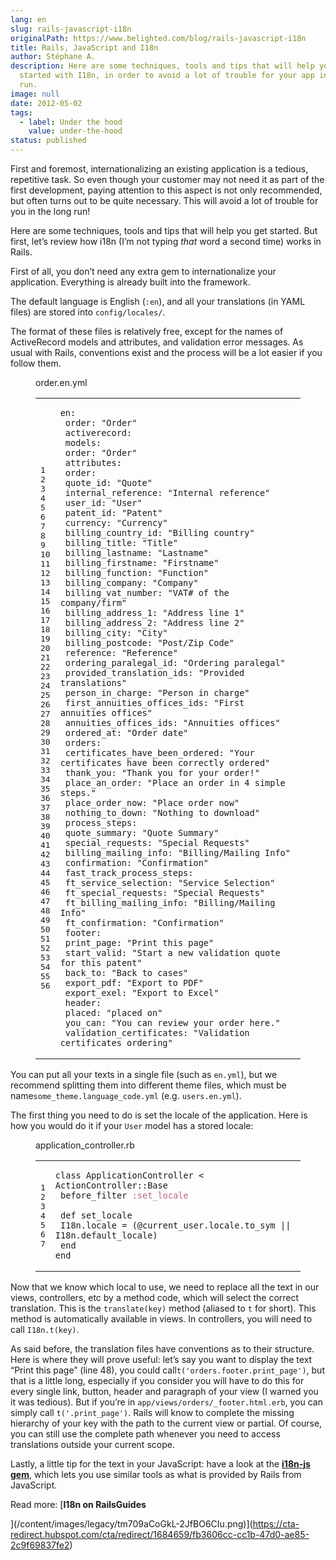 ```yaml
---
lang: en
slug: rails-javascript-i18n
originalPath: https://www.belighted.com/blog/rails-javascript-i18n
title: Rails, JavaScript and I18n
author: Stéphane A.
description: Here are some techniques, tools and tips that will help you get
  started with I18n, in order to avoid a lot of trouble for your app in the long
  run.
image: null
date: 2012-05-02
tags:
  - label: Under the hood
    value: under-the-hood
status: published
---
```

First and foremost, internationalizing an existing application is a tedious, repetitive task. So even though your customer may not need it as part of the first development, paying attention to this aspect is not only recommended, but often turns out to be quite necessary. This will avoid a lot of trouble for you in the long run!

Here are some techniques, tools and tips that will help you get started. But first, let’s review how i18n (I’m not typing _that_ word a second time) works in Rails.

First of all, you don’t need any extra gem to internationalize your application. Everything is already built into the framework.

The default language is English (`:en`), and all your translations (in YAML files) are stored into `config/locales/`.

The format of these files is relatively free, except for the names of ActiveRecord models and attributes, and validation error messages. As usual with Rails, conventions exist and the process will be a lot easier if you follow them.

<figure class="code"><figcaption><span>order.en.yml</span></figcaption><div class="highlight"><table><tbody><tr><td class="gutter"><pre class="line-numbers"><span class="line-number">1</span>
<span class="line-number">2</span>
<span class="line-number">3</span>
<span class="line-number">4</span>
<span class="line-number">5</span>
<span class="line-number">6</span>
<span class="line-number">7</span>
<span class="line-number">8</span>
<span class="line-number">9</span>
<span class="line-number">10</span>
<span class="line-number">11</span>
<span class="line-number">12</span>
<span class="line-number">13</span>
<span class="line-number">14</span>
<span class="line-number">15</span>
<span class="line-number">16</span>
<span class="line-number">17</span>
<span class="line-number">18</span>
<span class="line-number">19</span>
<span class="line-number">20</span>
<span class="line-number">21</span>
<span class="line-number">22</span>
<span class="line-number">23</span>
<span class="line-number">24</span>
<span class="line-number">25</span>
<span class="line-number">26</span>
<span class="line-number">27</span>
<span class="line-number">28</span>
<span class="line-number">29</span>
<span class="line-number">30</span>
<span class="line-number">31</span>
<span class="line-number">32</span>
<span class="line-number">33</span>
<span class="line-number">34</span>
<span class="line-number">35</span>
<span class="line-number">36</span>
<span class="line-number">37</span>
<span class="line-number">38</span>
<span class="line-number">39</span>
<span class="line-number">40</span>
<span class="line-number">41</span>
<span class="line-number">42</span>
<span class="line-number">43</span>
<span class="line-number">44</span>
<span class="line-number">45</span>
<span class="line-number">46</span>
<span class="line-number">47</span>
<span class="line-number">48</span>
<span class="line-number">49</span>
<span class="line-number">50</span>
<span class="line-number">51</span>
<span class="line-number">52</span>
<span class="line-number">53</span>
<span class="line-number">54</span>
<span class="line-number">55</span>
<span class="line-number">56</span>
</pre></td><td class="code"><pre><code class="yaml undefined"><span class="line"><span class="l-Scalar-Plain">en</span><span class="p-Indicator">:</span>
</span><span class="line"> <span class="l-Scalar-Plain">order</span><span class="p-Indicator">:</span> <span class="s">"Order"</span>
</span><span class="line"> <span class="l-Scalar-Plain">activerecord</span><span class="p-Indicator">:</span>
</span><span class="line"> <span class="l-Scalar-Plain">models</span><span class="p-Indicator">:</span>
</span><span class="line"> <span class="l-Scalar-Plain">order</span><span class="p-Indicator">:</span> <span class="s">"Order"</span>
</span><span class="line"> <span class="l-Scalar-Plain">attributes</span><span class="p-Indicator">:</span>
</span><span class="line"> <span class="l-Scalar-Plain">order</span><span class="p-Indicator">:</span>
</span><span class="line"> <span class="l-Scalar-Plain">quote_id</span><span class="p-Indicator">:</span> <span class="s">"Quote"</span>
</span><span class="line"> <span class="l-Scalar-Plain">internal_reference</span><span class="p-Indicator">:</span> <span class="s">"Internal</span><span class="nv"> </span><span class="s">reference"</span>
</span><span class="line"> <span class="l-Scalar-Plain">user_id</span><span class="p-Indicator">:</span> <span class="s">"User"</span>
</span><span class="line"> <span class="l-Scalar-Plain">patent_id</span><span class="p-Indicator">:</span> <span class="s">"Patent"</span>
</span><span class="line"> <span class="l-Scalar-Plain">currency</span><span class="p-Indicator">:</span> <span class="s">"Currency"</span>
</span><span class="line"> <span class="l-Scalar-Plain">billing_country_id</span><span class="p-Indicator">:</span> <span class="s">"Billing</span><span class="nv"> </span><span class="s">country"</span>
</span><span class="line"> <span class="l-Scalar-Plain">billing_title</span><span class="p-Indicator">:</span> <span class="s">"Title"</span>
</span><span class="line"> <span class="l-Scalar-Plain">billing_lastname</span><span class="p-Indicator">:</span> <span class="s">"Lastname"</span>
</span><span class="line"> <span class="l-Scalar-Plain">billing_firstname</span><span class="p-Indicator">:</span> <span class="s">"Firstname"</span>
</span><span class="line"> <span class="l-Scalar-Plain">billing_function</span><span class="p-Indicator">:</span> <span class="s">"Function"</span>
</span><span class="line"> <span class="l-Scalar-Plain">billing_company</span><span class="p-Indicator">:</span> <span class="s">"Company"</span>
</span><span class="line"> <span class="l-Scalar-Plain">billing_vat_number</span><span class="p-Indicator">:</span> <span class="s">"VAT#</span><span class="nv"> </span><span class="s">of</span><span class="nv"> </span><span class="s">the</span><span class="nv"> </span><span class="s">company/firm"</span>
</span><span class="line"> <span class="l-Scalar-Plain">billing_address_1</span><span class="p-Indicator">:</span> <span class="s">"Address</span><span class="nv"> </span><span class="s">line</span><span class="nv"> </span><span class="s">1"</span>
</span><span class="line"> <span class="l-Scalar-Plain">billing_address_2</span><span class="p-Indicator">:</span> <span class="s">"Address</span><span class="nv"> </span><span class="s">line</span><span class="nv"> </span><span class="s">2"</span>
</span><span class="line"> <span class="l-Scalar-Plain">billing_city</span><span class="p-Indicator">:</span> <span class="s">"City"</span>
</span><span class="line"> <span class="l-Scalar-Plain">billing_postcode</span><span class="p-Indicator">:</span> <span class="s">"Post/Zip</span><span class="nv"> </span><span class="s">Code"</span>
</span><span class="line"> <span class="l-Scalar-Plain">reference</span><span class="p-Indicator">:</span> <span class="s">"Reference"</span>
</span><span class="line"> <span class="l-Scalar-Plain">ordering_paralegal_id</span><span class="p-Indicator">:</span> <span class="s">"Ordering</span><span class="nv"> </span><span class="s">paralegal"</span>
</span><span class="line"> <span class="l-Scalar-Plain">provided_translation_ids</span><span class="p-Indicator">:</span> <span class="s">"Provided</span><span class="nv"> </span><span class="s">translations"</span>
</span><span class="line"> <span class="l-Scalar-Plain">person_in_charge</span><span class="p-Indicator">:</span> <span class="s">"Person</span><span class="nv"> </span><span class="s">in</span><span class="nv"> </span><span class="s">charge"</span>
</span><span class="line"> <span class="l-Scalar-Plain">first_annuities_offices_ids</span><span class="p-Indicator">:</span> <span class="s">"First</span><span class="nv"> </span><span class="s">annuities</span><span class="nv"> </span><span class="s">offices"</span>
</span><span class="line"> <span class="l-Scalar-Plain">annuities_offices_ids</span><span class="p-Indicator">:</span> <span class="s">"Annuities</span><span class="nv"> </span><span class="s">offices"</span>
</span><span class="line"> <span class="l-Scalar-Plain">ordered_at</span><span class="p-Indicator">:</span> <span class="s">"Order</span><span class="nv"> </span><span class="s">date"</span>
</span><span class="line"> <span class="l-Scalar-Plain">orders</span><span class="p-Indicator">:</span>
</span><span class="line"> <span class="l-Scalar-Plain">certificates_have_been_ordered</span><span class="p-Indicator">:</span> <span class="s">"Your</span><span class="nv"> </span><span class="s">certificates</span><span class="nv"> </span><span class="s">have</span><span class="nv"> </span><span class="s">been</span><span class="nv"> </span><span class="s">correctly</span><span class="nv"> </span><span class="s">ordered"</span>
</span><span class="line"> <span class="l-Scalar-Plain">thank_you</span><span class="p-Indicator">:</span> <span class="s">"Thank</span><span class="nv"> </span><span class="s">you</span><span class="nv"> </span><span class="s">for</span><span class="nv"> </span><span class="s">your</span><span class="nv"> </span><span class="s">order!"</span>
</span><span class="line"> <span class="l-Scalar-Plain">place_an_order</span><span class="p-Indicator">:</span> <span class="s">"Place</span><span class="nv"> </span><span class="s">an</span><span class="nv"> </span><span class="s">order</span><span class="nv"> </span><span class="s">in</span><span class="nv"> </span><span class="s">4</span><span class="nv"> </span><span class="s">simple</span><span class="nv"> </span><span class="s">steps."</span>
</span><span class="line"> <span class="l-Scalar-Plain">place_order_now</span><span class="p-Indicator">:</span> <span class="s">"Place</span><span class="nv"> </span><span class="s">order</span><span class="nv"> </span><span class="s">now"</span>
</span><span class="line"> <span class="l-Scalar-Plain">nothing_to_down</span><span class="p-Indicator">:</span> <span class="s">"Nothing</span><span class="nv"> </span><span class="s">to</span><span class="nv"> </span><span class="s">download"</span>
</span><span class="line"> <span class="l-Scalar-Plain">process_steps</span><span class="p-Indicator">:</span>
</span><span class="line"> <span class="l-Scalar-Plain">quote_summary</span><span class="p-Indicator">:</span> <span class="s">"Quote</span><span class="nv"> </span><span class="s">Summary"</span>
</span><span class="line"> <span class="l-Scalar-Plain">special_requests</span><span class="p-Indicator">:</span> <span class="s">"Special</span><span class="nv"> </span><span class="s">Requests"</span>
</span><span class="line"> <span class="l-Scalar-Plain">billing_mailing_info</span><span class="p-Indicator">:</span> <span class="s">"Billing/Mailing</span><span class="nv"> </span><span class="s">Info"</span>
</span><span class="line"> <span class="l-Scalar-Plain">confirmation</span><span class="p-Indicator">:</span> <span class="s">"Confirmation"</span>
</span><span class="line"> <span class="l-Scalar-Plain">fast_track_process_steps</span><span class="p-Indicator">:</span>
</span><span class="line"> <span class="l-Scalar-Plain">ft_service_selection</span><span class="p-Indicator">:</span> <span class="s">"Service</span><span class="nv"> </span><span class="s">Selection"</span>
</span><span class="line"> <span class="l-Scalar-Plain">ft_special_requests</span><span class="p-Indicator">:</span> <span class="s">"Special</span><span class="nv"> </span><span class="s">Requests"</span>
</span><span class="line"> <span class="l-Scalar-Plain">ft_billing_mailing_info</span><span class="p-Indicator">:</span> <span class="s">"Billing/Mailing</span><span class="nv"> </span><span class="s">Info"</span>
</span><span class="line"> <span class="l-Scalar-Plain">ft_confirmation</span><span class="p-Indicator">:</span> <span class="s">"Confirmation"</span>
</span><span class="line"> <span class="l-Scalar-Plain">footer</span><span class="p-Indicator">:</span>
</span><span class="line"> <span class="l-Scalar-Plain">print_page</span><span class="p-Indicator">:</span> <span class="s">"Print</span><span class="nv"> </span><span class="s">this</span><span class="nv"> </span><span class="s">page"</span>
</span><span class="line"> <span class="l-Scalar-Plain">start_valid</span><span class="p-Indicator">:</span> <span class="s">"Start</span><span class="nv"> </span><span class="s">a</span><span class="nv"> </span><span class="s">new</span><span class="nv"> </span><span class="s">validation</span><span class="nv"> </span><span class="s">quote</span><span class="nv"> </span><span class="s">for</span><span class="nv"> </span><span class="s">this</span><span class="nv"> </span><span class="s">patent"</span>
</span><span class="line"> <span class="l-Scalar-Plain">back_to</span><span class="p-Indicator">:</span> <span class="s">"Back</span><span class="nv"> </span><span class="s">to</span><span class="nv"> </span><span class="s">cases"</span>
</span><span class="line"> <span class="l-Scalar-Plain">export_pdf</span><span class="p-Indicator">:</span> <span class="s">"Export</span><span class="nv"> </span><span class="s">to</span><span class="nv"> </span><span class="s">PDF"</span>
</span><span class="line"> <span class="l-Scalar-Plain">export_exel</span><span class="p-Indicator">:</span> <span class="s">"Export</span><span class="nv"> </span><span class="s">to</span><span class="nv"> </span><span class="s">Excel"</span>
</span><span class="line"> <span class="l-Scalar-Plain">header</span><span class="p-Indicator">:</span>
</span><span class="line"> <span class="l-Scalar-Plain">placed</span><span class="p-Indicator">:</span> <span class="s">"placed</span><span class="nv"> </span><span class="s">on"</span>
</span><span class="line"> <span class="l-Scalar-Plain">you_can</span><span class="p-Indicator">:</span> <span class="s">"You</span><span class="nv"> </span><span class="s">can</span><span class="nv"> </span><span class="s">review</span><span class="nv"> </span><span class="s">your</span><span class="nv"> </span><span class="s">order</span><span class="nv"> </span><span class="s">here."</span>
</span><span class="line"> <span class="l-Scalar-Plain">validation_certificates</span><span class="p-Indicator">:</span> <span class="s">"Validation</span><span class="nv"> </span><span class="s">certificates</span><span class="nv"> </span><span class="s">ordering"</span>
</span></code></pre></td></tr></tbody></table></div></figure>

You can put all your texts in a single file (such as `en.yml`), but we recommend splitting them into different theme files, which must be name`some_theme.language_code.yml` (e.g. `users.en.yml`).

The first thing you need to do is set the locale of the application. Here is how you would do it if your `User` model has a stored locale:

<figure class="code"><figcaption><span>application_controller.rb</span></figcaption><div class="highlight"><table><tbody><tr><td class="gutter"><pre class="line-numbers"><span class="line-number">1</span>
<span class="line-number">2</span>
<span class="line-number">3</span>
<span class="line-number">4</span>
<span class="line-number">5</span>
<span class="line-number">6</span>
<span class="line-number">7</span>
</pre></td><td class="code"><pre><code class="ruby"><span class="line"><span class="k"><span class="class"><span class="keyword">class</span></span></span><span class="class"> <span class="nc"><span class="title">ApplicationController</span></span> <span class="o"><span class="inheritance">&lt;</span></span><span class="inheritance"> <span class="no"><span class="parent">ActionController</span></span><span class="parent"><span class="o">::</span><span class="no">Base</span></span><span class="no"></span></span><span class="no"></span></span><span class="no"></span>
</span><span class="line"> <span class="n">before_filter</span> <span class="ss"><span class="symbol">:set_locale</span></span>
</span><span class="line">
</span><span class="line"> <span class="k"><span class="function"><span class="keyword">def</span></span></span><span class="function"> <span class="nf"><span class="title">set_locale</span></span></span><span class="nf"></span>
</span><span class="line"> <span class="no"><span class="constant">I18n</span></span><span class="o">.</span><span class="n">locale</span> <span class="o">=</span> <span class="p">(</span><span class="vi"><span class="variable">@current_user</span></span><span class="o">.</span><span class="n">locale</span><span class="o">.</span><span class="n">to_sym</span> <span class="o">||</span> <span class="no"><span class="constant">I18n</span></span><span class="o">.</span><span class="n">default_locale</span><span class="p">)</span>
</span><span class="line"> <span class="k"><span class="keyword">end</span></span>
</span><span class="line"><span class="k"><span class="keyword">end</span></span>
</span></code></pre></td></tr></tbody></table></div></figure>

Now that we know which local to use, we need to replace all the text in our views, controllers, etc by a method code, which will select the correct translation. This is the `translate(key)` method (aliased to `t` for short). This method is automatically available in views. In controllers, you will need to call `I18n.t(key)`.

As said before, the translation files have conventions as to their structure. Here is where they will prove useful: let’s say you want to display the text “Print this page” (line 48), you could call`t('orders.footer.print_page')`, but that is a little long, especially if you consider you will have to do this for every single link, button, header and paragraph of your view (I warned you it was tedious). But if you’re in `app/views/orders/_footer.html.erb`, you can simply call `t('.print_page')`. Rails will know to complete the missing hierarchy of your key with the path to the current view or partial. Of course, you can still use the complete path whenever you need to access translations outside your current scope.

Lastly, a little tip for the text in your JavaScript: have a look at the **[i18n-js gem](https://github.com/fnando/i18n-js)**, which lets you use similar tools as what is provided by Rails from JavaScript.

Read more: [**I18n on RailsGuides**  
  
](/content/images/legacy/tm709aCoGkL-2JfBO6CIu.png)](https://cta-redirect.hubspot.com/cta/redirect/1684659/fb3606cc-cc1b-47d0-ae85-2c9f69837fe2)